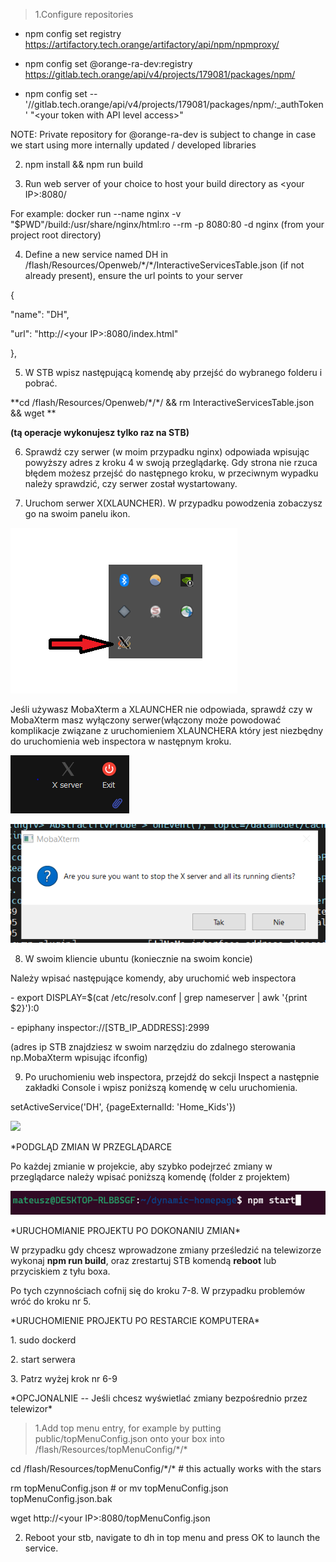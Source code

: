 > 1.Configure repositories

- npm config set registry
  https://artifactory.tech.orange/artifactory/api/npm/npmproxy/

- npm config set \@orange-ra-dev:registry
  https://gitlab.tech.orange/api/v4/projects/179081/packages/npm/

- npm config set \--
  \'//gitlab.tech.orange/api/v4/projects/179081/packages/npm/:\_authToken\'
  \"\<your token with API level access\>\"

NOTE: Private repository for \@orange-ra-dev is subject to change in
case we start using more internally updated / developed libraries

2.  npm install && npm run build

3.  Run web server of your choice to host your build directory as \<your
    IP\>:8080/

For example: docker run \--name nginx -v
\"\$PWD\"/build:/usr/share/nginx/html:ro \--rm -p 8080:80 -d nginx (from
your project root directory)

4.  Define a new service named DH in
    /flash/Resources/Openweb/\*/\*/InteractiveServicesTable.json (if not
    already present), ensure the url points to your server

{

\"name\": \"DH\",

\"url\": \"http://\<your IP\>:8080/index.html\"

},

5.  W STB wpisz następującą komendę aby przejść do wybranego folderu i
    pobrać.

**cd /flash/Resources/Openweb/\*/\*/ && rm InteractiveServicesTable.json
&& wget **

**(tą operacje wykonujesz tylko raz na STB)**

6.  Sprawdź czy serwer (w moim przypadku nginx) odpowiada wpisując
    powyższy adres z kroku 4 w swoją przeglądarkę. Gdy strona nie rzuca
    błędem możesz przejść do następnego kroku, w przeciwnym wypadku
    należy sprawdzić, czy serwer został wystartowany.

7.  Uruchom serwer X(XLAUNCHER). W przypadku powodzenia zobaczysz go na
    swoim panelu ikon.

![](./imageReadMe/media/image1.png)

Jeśli używasz MobaXterm a XLAUNCHER nie odpowiada, sprawdź czy w
MobaXterm masz wyłączony serwer(włączony może powodować komplikacje
związane z uruchomieniem XLAUNCHERA który jest niezbędny do uruchomienia
web inspectora w następnym kroku.

![](./imageReadMe/media/image2.png)

![](./imageReadMe/media/image3.png)

8.  W swoim kliencie ubuntu (koniecznie na swoim koncie)

Należy wpisać następujące komendy, aby uruchomić web inspectora

\- export DISPLAY=\$(cat /etc/resolv.conf \| grep nameserver \| awk
\'{print \$2}\'):0

\- epiphany inspector://\[STB_IP_ADDRESS\]:2999

(adres ip STB znajdziesz w swoim narzędziu do zdalnego sterowania
np.MobaXterm wpisując ifconfig)

9.  Po uruchomieniu web inspectora, przejdź do sekcji Inspect a
    następnie zakładki Console i wpisz poniższą komendę w celu
    uruchomienia.

setActiveService(\'DH\', {pageExternalId: \'Home_Kids\'})

![](./imageReadMe/media/image4.emf)

\*PODGLĄD ZMIAN W PRZEGLĄDARCE

Po każdej zmianie w projekcie, aby szybko podejrzeć zmiany w
przeglądarce należy wpisać poniższą komendę (folder z projektem)

![](./imageReadMe/media/image5.png)

\*URUCHOMIANIE PROJEKTU PO DOKONANIU ZMIAN\*

W przypadku gdy chcesz wprowadzone zmiany prześledzić na telewizorze
wykonaj **npm run build**, oraz zrestartuj STB komendą **reboot** lub
przyciskiem z tyłu boxa.

Po tych czynnościach cofnij się do kroku 7-8. W przypadku problemów wróć
do kroku nr 5.

\*URUCHOMIENIE PROJEKTU PO RESTARCIE KOMPUTERA\*

1\. sudo dockerd

2\. start serwera

3\. Patrz wyżej krok nr 6-9

\*OPCJONALNIE -- Jeśli chcesz wyświetlać zmiany bezpośrednio przez
telewizor\*

> 1.Add top menu entry, for example by putting public/topMenuConfig.json
> onto your box into /flash/Resources/topMenuConfig/\*/\*

cd /flash/Resources/topMenuConfig/\*/\* \# this actually works with the
stars

rm topMenuConfig.json \# or mv topMenuConfig.json topMenuConfig.json.bak

wget http://\<your IP\>:8080/topMenuConfig.json

2.  Reboot your stb, navigate to dh in top menu and press OK to launch
    the service.
